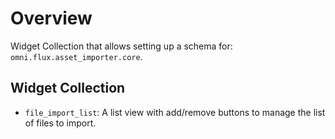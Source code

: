 # Overview

Widget Collection that allows setting up a schema for: `omni.flux.asset_importer.core`.

## Widget Collection
- `file_import_list`: A list view with add/remove buttons to manage the list of files to import.

